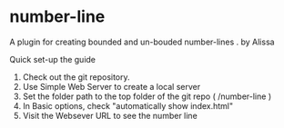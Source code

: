 # number-line
A plugin for creating bounded and un-bouded number-lines .
by Alissa


Quick set-up the guide
1. Check out the git repository.
2. Use Simple Web Server to create a local server
3. Set the folder path to the top folder of the git repo ( /number-line )
4. In Basic options,  check "automatically show index.html"
5. Visit the Websever URL to see the number line
